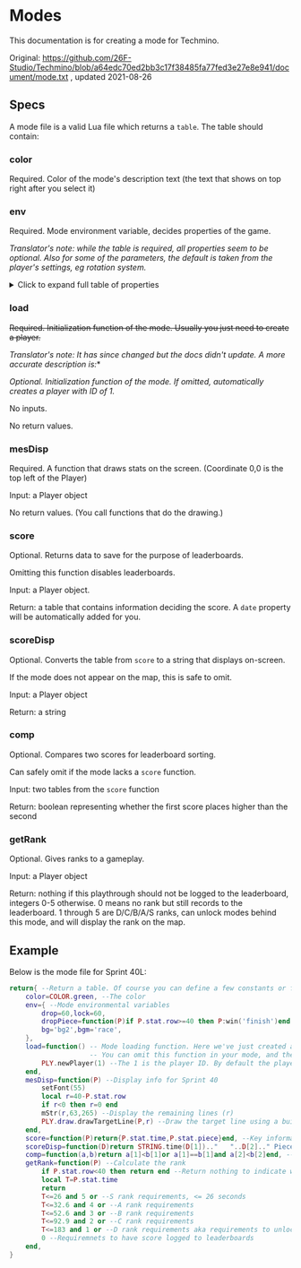 # Modes
This documentation is for creating a mode for Techmino.

Original: https://github.com/26F-Studio/Techmino/blob/a64edc70ed2bb3c17f38485fa77fed3e27e8e941/document/mode.txt , updated 2021-08-26

## Specs
A mode file is a valid Lua file which returns a `table`. The table should contain:

### color
Required. Color of the mode's description text (the text that shows on top right after you select it)

### env
Required. Mode environment variable, decides properties of the game.

*Translator's note: while the table is required, all properties seem to be optional. Also for some of the parameters, the default is taken from the player's settings, eg rotation system.*

<details>
  <summary>Click to expand full table of properties</summary>

  Property name | Default | Description
  -|-|-
  `drop`|60|Falling delay (frames. You can use integers or 1-over-power-of-2 fractions, eg 0.5, 0.25, 0.125)
  `lock`|60|Lock delay (frames)
  `wait`|0|Spawn delay / ARE (frames)
  `fall`|0|Line delay (frames)
  `bone`|`false`|Whether to use bone blocks
  `fieldH`|20|Field (skyline) height
  `heightLimit`|1e99|Max allowed field height (i.e. threshold for garbage out)
  `nextCount`|6|How many pieces to display in next queue
  `nextStartPos`|1|Display next queue starting from which one
  `holdCount`|1|How many pieces you can hold
  `infHold`|`false`|Whether you can swap hold infinitely
  `phyHold`|`false`|Whether in-place hold can be enabled
  `ospin`|`true`|Whether you can do O-spins
  `deepDrop`|`false`|Whether deep drop can be enabled
  `RS`|`'TRS'`|Name of the rotation system
  `das`|10|DAS
  `arr`|2|ARR
  `sddas`|2|Soft drop DAS
  `sdarr`|2|Soft drop ARR
  `mindas`|0|Lower limit for DAS
  `minarr`|0|Lower limit for ARR
  `minsdarr`|0|Lower limit for soft drop ARR
  `ihs`|`true`|Allow initial hold
  `irs`|`true`|Allow initial rotation
  `ims`|`true`|Allow initial movement
  `skinSet`|(Player's settings)|Which skin (spritesheet) to use. You can only use built-in skins
  `skin`|(Player's settings)|Block colors. A table (array) with 25 integers from 1 to 16
  `face`|(Player's settings)|Piece spawn orientation. A table (array) with 25 integers from 0 to 3
  `block`|`true`|Whether to display currently controlling piece
  `ghost`|0.3|Ghost opacity (0-1)
  `center`|1|Rotation center opacity (0-1)
  `smooth`|`false`|Whether block falling should be animated smoothly
  `grid`|0.16|Grid opacity (0-1)
  `bagLine`|`true`|Whether to display bag separator in the next queue, if it exists
  `lockFX`|2|Lockdown VFX level (integer 0-5)
  `dropFX`|2|Hard drop VFX level (integer 0-5)
  `moveFX`|2|Movement VFX level (integer 0-5)
  `clearFX`|2|Line clear VFX level (integer 0-5)
  `splashFX`|2|Splash VFX level (integer 0-5)
  `shakeFX`|2|Matrix sway level (integer 0-5)
  `atkFX`|2|Attack VFX level (integer 0-5)
  `text`|`true`|Whether to display line clear text
  `score`|`true`|Whether to display score for each piece dropped
  `highCam`|`false`|Whether to enable screen scrolling (pan camera upwards if stack is tall)
  `nextPos`|`false`|Whether to enable next preview (display X in cells where the next piece will spawn)
  `showSpike`|`false`|Whether to enable spike counter
  `hideBoard`|`false`|Whether, and how, to hide part or whole of the board (`"down"`, `"up"`, or `"all"`)
  `flipBoard`|`false`|Whether, and how, to flip the board (`"U-D"`, `"L-R"`, or `"180"`)
  `sequence`|`'bag'`|How next queue will be generated. You can use strings to refer to existing piece generator functions, or write a new function here. Note: use coroutine
  `seqData`|`{1,2,3,4,5,6,7}`|Argument passed to the function above, usually a bag (but not always)
  `mission`|`false`|A table containing line clear missions
  `life`|0|How many times you can revive
  `garbageSpeed`|1|How fast garbage is released
  `pushSpeed`|3|How fast garbage is pushed onto the field
  `noTele`|`false`|Whether to disable the 10 advanced control keys
  `visible`|`'show'`|Visibility of locked pieces (use the few predefined strings)
  `freshLimit`|1e99|Lockdown timer reset limit
  `easyFresh`|`true`|Whether to use easy LD timer reset rules
  `bufferLimit`|1e99|Limit to the incoming garbage buffer queue
  `fkey1`|`false`|Function to run when pressing Function1 key
  `fkey2`|`false`|Function to run when pressing Function2 key
  `keyCancel`|`{}`|Which controls to disable. A table (array) of integers (ID of the buttons), eg. {1,2} disables moving left and right
  `fine`|(Player's settings)|Whether to enable finesse error sound
  `fineKill`|`false`|Whether to kill player on finesse error
  `b2bKill`|`false`|Whether to kill player on breaking Back to Back
  `missionKill`|`false`|Whether to kill player when clearing a line that is not current mission
  `dropPiece`|`NULL`|Function to run after a piece is placed, input is the Player object
  `task`|`NULL`|Function to *continue to run* every frame, input is the Player object. Note: use coroutine
  `noInitSZO`|`false`|Whether to avoid S, Z, and O pieces on game start. If set to true, will skip up to 5 S/Z/O pieces from the beginning of the next queue
  `bg`|`'none'`|Background. You can only use built-in backgrounds
  `bgm`|`'race'`|Music. You can only use built-in songs. You can also provide a playlist (eg, `{'race','push'}`) to play random from
  `allowMod`|`true`|Whether to allow mods

</details>

### load
~~Required. Initialization function of the mode. Usually you just need to create a player.~~

*Translator's note: It has since changed but the docs didn't update. A more accurate description is:**

*Optional. Initialization function of the mode. If omitted, automatically creates a player with ID of 1.*

No inputs.

No return values.

### mesDisp
Required. A function that draws stats on the screen. (Coordinate 0,0 is the top left of the Player)

Input: a Player object

No return values. (You call functions that do the drawing.)

### score
Optional. Returns data to save for the purpose of leaderboards.

Omitting this function disables leaderboards.

Input: a Player object.

Return: a table that contains information deciding the score. A `date` property will be automatically added for you.

### scoreDisp
Optional. Converts the table from `score` to a string that displays on-screen.

If the mode does not appear on the map, this is safe to omit.

Input: a Player object

Return: a string

### comp
Optional. Compares two scores for leaderboard sorting.

Can safely omit if the mode lacks a `score` function.

Input: two tables from the `score` function

Return: boolean representing whether the first score places higher than the second

### getRank
Optional. Gives ranks to a gameplay.

Input: a Player object

Return: nothing if this playthrough should not be logged to the leaderboard, integers 0-5 otherwise. 0 means no rank but still records to the leaderboard. 1 through 5 are D/C/B/A/S ranks, can unlock modes behind this mode, and will display the rank on the map.

## Example
Below is the mode file for Sprint 40L:

```lua
return{ --Return a table. Of course you can define a few constants or functions or something before this
	color=COLOR.green, --The color
	env={ --Mode environmental variables
		drop=60,lock=60,
		dropPiece=function(P)if P.stat.row>=40 then P:win('finish')end end,
		bg='bg2',bgm='race',
	},
	load=function() -- Mode loading function. Here we've just created a player, which is what you do for most single player mdoes.
	                -- You can omit this function in your mode, and the function here will be used by default.
		PLY.newPlayer(1) --The 1 is the player ID. By default the player controls Player 1
	end,
	mesDisp=function(P) --Display info for Sprint 40
		setFont(55)
		local r=40-P.stat.row
		if r<0 then r=0 end
		mStr(r,63,265) --Display the remaining lines (r)
		PLY.draw.drawTargetLine(P,r) --Draw the target line using a built-in function
	end,
	score=function(P)return{P.stat.time,P.stat.piece}end, --Key information to keep at the end of a game
	scoreDisp=function(D)return STRING.time(D[1]).."   "..D[2].." Pieces"end, --Converts score to a human-readable string
	comp=function(a,b)return a[1]<b[1]or a[1]==b[1]and a[2]<b[2]end, --Sort by time, or pieces used if time is the same
	getRank=function(P) --Calculate the rank
		if P.stat.row<40 then return end --Return nothing to indicate we are not saving to leaderboard when you top out early
		local T=P.stat.time
		return
		T<=26 and 5 or --S rank requirements, <= 26 seconds
		T<=32.6 and 4 or --A rank requirements
		T<=52.6 and 3 or --B rank requirements
		T<=92.9 and 2 or --C rank requirements
		T<=183 and 1 or --D rank requirements aka requirements to unlock modes
		0 --Requiremnets to have score logged to leaderboards
	end,
}
```
